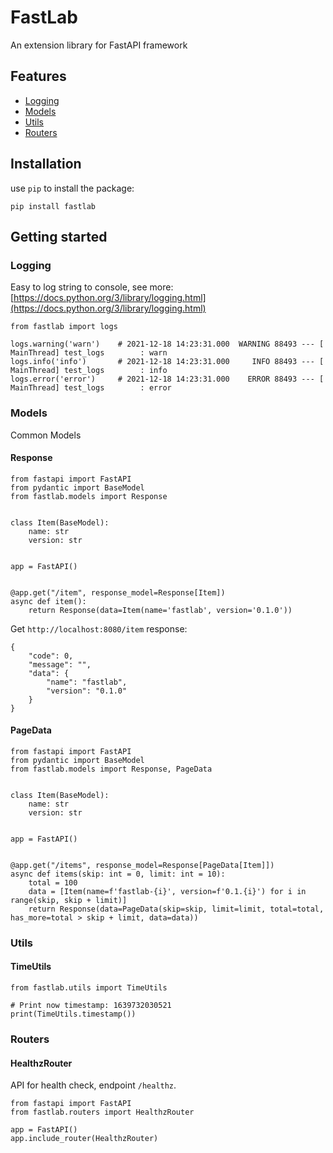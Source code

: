 # FastLab
An extension library for FastAPI framework

## Features

- [Logging](#Logging) 
- [Models](#Models) 
- [Utils](#Utils)
- [Routers](#Routers)

## Installation

use `pip` to install the package:

```
pip install fastlab
```

## Getting started

### Logging

Easy to log string to console, see more: [https://docs.python.org/3/library/logging.html](https://docs.python.org/3/library/logging.html)

```
from fastlab import logs

logs.warning('warn')    # 2021-12-18 14:23:31.000  WARNING 88493 --- [  MainThread] test_logs        : warn
logs.info('info')       # 2021-12-18 14:23:31.000     INFO 88493 --- [  MainThread] test_logs        : info
logs.error('error')     # 2021-12-18 14:23:31.000    ERROR 88493 --- [  MainThread] test_logs        : error
```

### Models

Common Models

#### Response

```
from fastapi import FastAPI
from pydantic import BaseModel
from fastlab.models import Response


class Item(BaseModel):
    name: str
    version: str


app = FastAPI()


@app.get("/item", response_model=Response[Item])
async def item():
    return Response(data=Item(name='fastlab', version='0.1.0'))
```

Get `http://localhost:8080/item` response: 
```
{
    "code": 0,
    "message": "",
    "data": {
        "name": "fastlab",
        "version": "0.1.0"
    }
}
```

#### PageData

```
from fastapi import FastAPI
from pydantic import BaseModel
from fastlab.models import Response, PageData


class Item(BaseModel):
    name: str
    version: str


app = FastAPI()


@app.get("/items", response_model=Response[PageData[Item]])
async def items(skip: int = 0, limit: int = 10):
    total = 100
    data = [Item(name=f'fastlab-{i}', version=f'0.1.{i}') for i in range(skip, skip + limit)]
    return Response(data=PageData(skip=skip, limit=limit, total=total, has_more=total > skip + limit, data=data))
```


### Utils

#### TimeUtils
```
from fastlab.utils import TimeUtils

# Print now timestamp: 1639732030521
print(TimeUtils.timestamp())
```

### Routers

#### HealthzRouter

API for health check, endpoint `/healthz`.

```
from fastapi import FastAPI
from fastlab.routers import HealthzRouter

app = FastAPI()
app.include_router(HealthzRouter)
```
